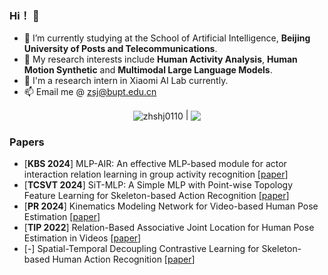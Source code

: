 ### Hi！ 👋
- 🌱 I’m currently studying at the School of Artificial Intelligence, **Beijing University of Posts and Telecommunications**.
- 🤔 My research interests include **Human Activity Analysis**, **Human Motion Synthetic** and **Multimodal Large Language Models**.
-  👯 I'm a research intern in Xiaomi AI Lab currently.
- 📫 Email me @ zsj@bupt.edu.cn
<p align="center">
<a> <img align="center" 
  src="https://github-readme-stats.vercel.app/api?username=zhshj0110&show_icons=true&theme=buefy&hide_border=true" 
  alt="zhshj0110" /> 
</a> |
<a> <img align="center" 
    src="https://github-readme-stats.vercel.app/api/top-langs/?username=zhshj0110&layout=compact&theme=buefy&hide_border=true" /> 
</a> 
</p>

### Papers
- [**KBS 2024**] MLP-AIR: An effective MLP-based module for actor interaction relation learning in group activity recognition [[paper](https://www.sciencedirect.com/science/article/pii/S0950705124010876)]
- [**TCSVT 2024**] SiT-MLP: A Simple MLP with Point-wise Topology Feature Learning for Skeleton-based Action Recognition [[paper](https://ieeexplore.ieee.org/document/10495051)]
- [**PR 2024**] Kinematics Modeling Network for Video-based Human Pose Estimation [[paper](https://www.sciencedirect.com/science/article/pii/S0031320324000384)]
- [**TIP 2022**] Relation-Based Associative Joint Location for Human Pose Estimation in Videos [[paper](https://ieeexplore.ieee.org/document/9786543)]
- [-] Spatial-Temporal Decoupling Contrastive Learning for Skeleton-based Human Action Recognition  [[paper](https://arxiv.org/abs/2312.15144)]
<!--
**zhshj0110/zhshj0110** is a ✨ _special_ ✨ repository because its `README.md` (this file) appears on your GitHub profile.

Here are some ideas to get you started:

- 🔭 I’m currently working on ...
- 🌱 I’m currently learning ...
- 👯 I’m looking to collaborate on ...
- 🤔 I’m looking for help with ...
- 💬 Ask me about ...
- 📫 How to reach me: ...
- 😄 Pronouns: ...
- ⚡ Fun fact: ...
[![Top Langs](https://github-readme-stats.vercel.app/api/top-langs/?username=LibertyZsj)](https://github.com/anuraghazra/github-readme-stats)
-->

